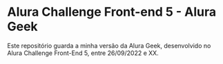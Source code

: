 # Alura Challenge Front-end 5 - Alura Geek

Este repositório guarda a minha versão da Alura Geek, desenvolvido no Alura Challenge Front-End 5, entre 26/09/2022 e XX.
